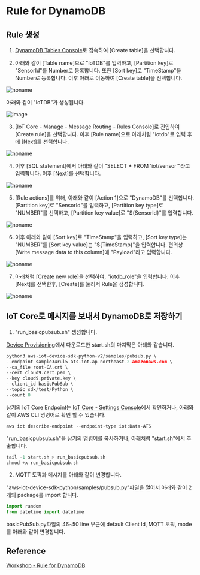 # Rule for DynamoDB

## Rule 생성 

1) [DynamoDB Tables Console](https://ap-northeast-2.console.aws.amazon.com/dynamodbv2/home?region=ap-northeast-2#tables)로 접속하여 [Create table]을 선택합니다. 

2) 아래와 같이 [Table name]으로 "IoTDB"를 입력하고, [Partition key]로 "SensorId"를 Number로 등록합니다. 또한 [Sort key]로 "TimeStamp"을 Number로 등록합니다. 이후 아래로 이동하여 [Create table]을 선택합니다. 

![noname](https://user-images.githubusercontent.com/52392004/192097482-911c0a69-6650-44c0-933f-045250abfd3e.png)

아래와 같이 "IoTDB"가 생성됩니다. 

![image](https://user-images.githubusercontent.com/52392004/192097553-0bf6262a-41a9-4dcc-94dd-01c71ea3d314.png)

3) [IoT Core - Manage - Message Routing - Rules Console]로 진입하여 [Create rule]을 선택합니다. 이후 [Rule name]으로 아래처럼 "iotdb"로 입력 후에 [Next]를 선택합니다. 

![noname](https://user-images.githubusercontent.com/52392004/192098125-24a1885a-1524-4e6c-b7ec-b0475a44d8f0.png)

4) 이후 [SQL statement]에서 아래와 같이 "SELECT * FROM 'iot/sensor'"라고 입력합니다. 이후 [Next]를 선택합니다. 

![noname](https://user-images.githubusercontent.com/52392004/192098241-fd8d6c4d-0d5b-46bb-b13f-074194acbde4.png)

5) [Rule actions]를 위해, 아래와 같이 [Action 1]으로 "DynamoDB"를 선택합니다. [Partition key]로 "SensorId"를 입력하고, [Partition key type]로 "NUMBER"를 선택하고, [Partition key value]로 "${SensorId}"를 입력합니다. 

![noname](https://user-images.githubusercontent.com/52392004/192098474-4b6860d0-dae9-4f99-8886-9c974e4200c6.png)

6) 이후 아래와 같이 [Sort key]로 "TimeStamp"을 입력하고, [Sort key type]는 "NUMBER"를 [Sort key value]는 "${TimeStamp}"을 입력합니다. 편의상 [Write message data to this column]에 "Payload"라고 입력합니다. 

![noname](https://user-images.githubusercontent.com/52392004/192098602-d34228db-157b-4612-be9e-a7c045ccf772.png)


7) 아래처럼 [Create new role]을 선택하여, "iotdb_role"을 입력합니다. 이후 [Next]를 선택한후, [Create]를 눌러서 Rule을 생성합니다. 

![noname](https://user-images.githubusercontent.com/52392004/192098809-b864e869-1b36-4466-8e0e-fcc04f2e41a9.png)


## IoT Core로 메시지를 보내서 DynamoDB로 저장하기 

1) "run_basicpubsub.sh" 생성합니다. 

[Device Provisioning](https://github.com/kyopark2014/IoT-Core-Contents/blob/main/workshop/device-provisioning.md)에서 다운로드한 start.sh의 마지막은 아래와 같습니다. 

```c
python3 aws-iot-device-sdk-python-v2/samples/pubsub.py \
--endpoint sample34rul5-ats.iot.ap-northeast-2.amazonaws.com \
--ca_file root-CA.crt \
--cert cloud9.cert.pem \
--key cloud9.private.key \
--client_id basicPubSub \
--topic sdk/test/Python \
--count 0
```

상기의 IoT Core Endpoint는 [IoT Core - Settings Console](https://ap-northeast-2.console.aws.amazon.com/iot/home?region=ap-northeast-2#/settings)에서 확인하거나, 아래와 같이 AWS CLI 명령어로 확인 할 수 있습니다. 

```c
aws iot describe-endpoint --endpoint-type iot:Data-ATS
```

"run_basicpubsub.sh"을 상기의 명령어를 복사하거나, 아래처럼 "start.sh"에서 추출합니다. 

```c
tail -1 start.sh > run_basicpubsub.sh
chmod +x run_basicpubsub.sh
```

2) MQTT 토픽과 메시지를 아래와 같이 변경합니다. 

"aws-iot-device-sdk-python/samples/pubsub.py"파일을 열어서 아래와 같이 2개의 package를 import 합니다. 

```python
import random
from datetime import datetime
```

basicPubSub.py파일의 46~50 line 부근에 default Client Id, MQTT 토픽, mode를 아래와 같이 변경합니다. 




## Reference 

[Workshop - Rule for DynamoDB](https://catalog.us-east-1.prod.workshops.aws/workshops/f87a7c7a-0af8-416a-80ee-7c25c5789307/ko-KR/3/1)
